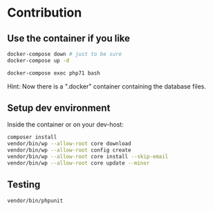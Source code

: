 # Contribution

## Use the container if you like

```bash
docker-compose down # just to be sure
docker-compose up -d 

docker-compose exec php71 bash
```

Hint: Now there is a ".docker" container containing the database files.

## Setup dev environment

Inside the container or on your dev-host:

```bash
composer install
vendor/bin/wp --allow-root core download
vendor/bin/wp --allow-root config create
vendor/bin/wp --allow-root core install --skip-email
vendor/bin/wp --allow-root core update --minor
```

## Testing

```bash
vendor/bin/phpunit
```